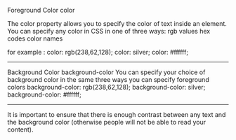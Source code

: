 Foreground Color
color

The color property allows you to specify the color of text inside an element. You can specify any color in CSS in one of three ways:
rgb values
hex codes
color names

for example :
color: rgb(238,62,128);
color: silver;
color: #ffffff;

*************
Background Color
background-color
You can specify your choice of background color in the same three ways you can specify foreground colors
background-color: rgb(238,62,128);
background-color: silver;
background-color: #ffffff;

*************

It is important to ensure that there is enough contrast between any text and the background color (otherwise
people will not be able to read your content).

